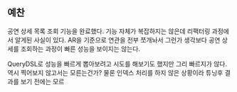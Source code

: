 ## 예찬

공연 상세 목록 조회 기능을 완료했다. 기능 자체가 복잡하지는 않은데 리팩터링 과정에서 알게된 사실이 있다. AR을 기준으로 연관을 전부 쪼개놔서 그런가 생각보다 공연 상세를 조회하는 과정이 빠른 성능을 보이지는
않는다.

QueryDSL로 성능을 빠르게 뽑아보려고 시도를 해보기도 했지만 그리 빠르지가 않다. 역시 찍어보지 않고서는 모른는건가? 물론 인덱스 처리를 하지 않은 상황이라 튜닝후 결과를 보기 전에는 모르
